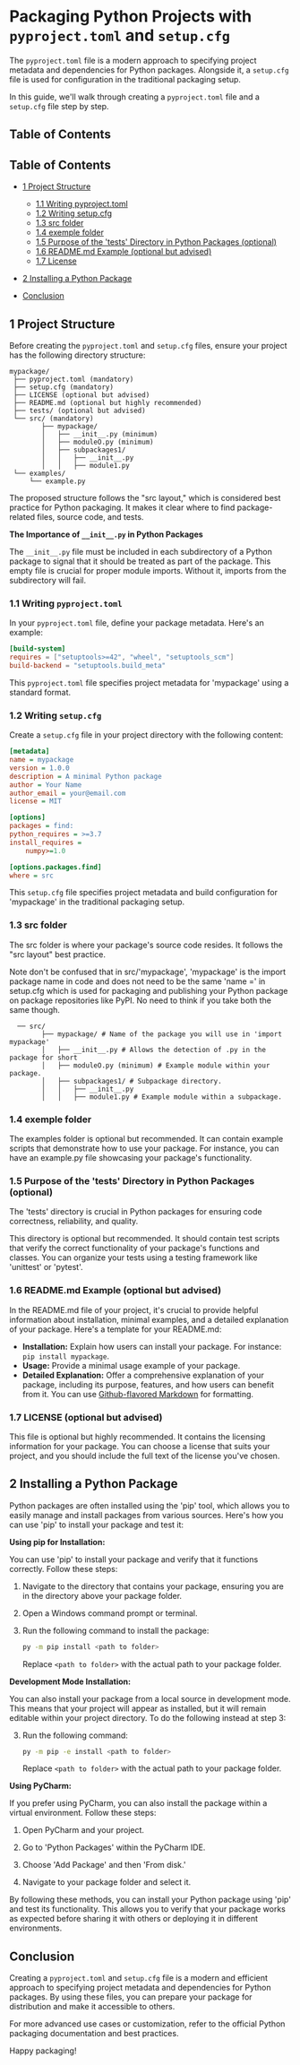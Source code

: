 # Packaging Python Projects with `pyproject.toml` and `setup.cfg`

The `pyproject.toml` file is a modern approach to specifying project metadata and dependencies for Python packages. Alongside it, a `setup.cfg` file is used for configuration in the traditional packaging setup.

In this guide, we'll walk through creating a `pyproject.toml` file and a `setup.cfg` file step by step.

## Table of Contents

## Table of Contents
- [1 Project Structure](#1-project-structure)
  - [1.1 Writing pyproject.toml](#11-writing-pyprojecttoml)
  - [1.2 Writing setup.cfg](#12-writing-setupcfg)
  - [1.3 src folder](#13-src-folder)
  - [1.4 exemple folder](#14-exemple-folder)
  - [1.5 Purpose of the 'tests' Directory in Python Packages (optional)](#15-purpose-of-the-tests-directory-in-python-packages-optional)
  - [1.6 README.md Example (optional but advised)](#16-readmemd-example--optional-but-advised)
  - [1.7 License](#17-license)
- [2 Installing a Python Package](#2Installing-a-Python-Package)

- [Conclusion](#conclusion)

## 1 Project Structure

Before creating the `pyproject.toml` and `setup.cfg` files, ensure your project has the following directory structure:

```
mypackage/
 ├── pyproject.toml (mandatory)
 ├── setup.cfg (mandatory)
 ├── LICENSE (optional but advised)
 ├── README.md (optional but highly recommended)
 ├── tests/ (optional but advised)
 └── src/ (mandatory)
        ├── mypackage/
        │   ├── __init__.py (minimum)
        │   ├── moduleO.py (minimum)
        │   ├── subpackages1/
        │   │   ├── __init__.py
        │   │   ├── module1.py
 └── examples/
     └── example.py
```

The proposed structure follows the "src layout," which is considered best practice for Python packaging. It makes it clear where to find package-related files, source code, and tests.

**The Importance of `__init__.py` in Python Packages**

The `__init__.py` file must be included in each subdirectory of a Python package to signal that it should be treated as part of the package. This empty file is crucial for proper module imports. Without it, imports from the subdirectory will fail.

### 1.1 Writing `pyproject.toml`

In your `pyproject.toml` file, define your package metadata. Here's an example:

```toml
[build-system]
requires = ["setuptools>=42", "wheel", "setuptools_scm"]
build-backend = "setuptools.build_meta"

```

This `pyproject.toml` file specifies project metadata for 'mypackage' using a standard format.

### 1.2 Writing `setup.cfg`

Create a `setup.cfg` file in your project directory with the following content:

```ini
[metadata]
name = mypackage
version = 1.0.0
description = A minimal Python package
author = Your Name
author_email = your@email.com
license = MIT

[options]
packages = find:
python_requires = >=3.7
install_requires =
    numpy>=1.0

[options.packages.find]
where = src

```

This `setup.cfg` file specifies project metadata and build configuration for 'mypackage' in the traditional packaging setup.

### 1.3 src folder
The src folder is where your package's source code resides. It follows the "src layout" best practice.

Note don't be confused that in src/'mypackage', 'mypackage' is the import package name  in code and does not need to be the same 'name =' in setup.cfg which is used for packaging and publishing your Python package on package repositories like PyPI. No need to think if you take both the same though.
```
  ── src/
        ├── mypackage/ # Name of the package you will use in 'import mypackage'
        │   ├── __init__.py # Allows the detection of .py in the package for short
        │   ├── moduleO.py (minimum) # Example module within your package.
        │   ├── subpackages1/ # Subpackage directory.
        │   │   ├── __init__.py
        │   │   ├── module1.py # Example module within a subpackage.
```

### 1.4 exemple folder 
The examples folder is optional but recommended. It can contain example scripts that demonstrate how to use your package. For instance, you can have an example.py file showcasing your package's functionality.


### 1.5 Purpose of the 'tests' Directory in Python Packages (optional)

The 'tests' directory is crucial in Python packages for ensuring code correctness, reliability, and quality.

This directory is optional but recommended. It should contain test scripts that verify the correct functionality of your package's functions and classes. You can organize your tests using a testing framework like 'unittest' or 'pytest'.

### 1.6 README.md Example (optional but advised)

In the README.md file of your project, it's crucial to provide helpful information about installation, minimal examples, and a detailed explanation of your package. Here's a template for your README.md:

- **Installation:** Explain how users can install your package. For instance: `pip install mypackage`.
- **Usage:** Provide a minimal usage example of your package.
- **Detailed Explanation:** Offer a comprehensive explanation of your package, including its purpose, features, and how users can benefit from it. You can use [Github-flavored Markdown](https://guides.github.com/features/mastering-markdown/) for formatting.

### 1.7 LICENSE (optional but advised)
This file is optional but highly recommended. It contains the licensing information for your package. You can choose a license that suits your project, and you should include the full text of the license you've chosen.


## 2 Installing a Python Package

Python packages are often installed using the 'pip' tool, which allows you to easily manage and install packages from various sources. Here's how you can use 'pip' to install your package and test it:

**Using pip for Installation:**

You can use 'pip' to install your package and verify that it functions correctly. Follow these steps:

1. Navigate to the directory that contains your package, ensuring you are in the directory above your package folder.

2. Open a Windows command prompt or terminal.

3. Run the following command to install the package:

   ```bash
   py -m pip install <path to folder>
   ```

   Replace `<path to folder>` with the actual path to your package folder.

**Development Mode Installation:**

You can also install your package from a local source in development mode. This means that your project will appear as installed, but it will remain editable within your project directory. To do the following instead at step 3:

3. Run the following command:

   ```bash
   py -m pip -e install <path to folder>
   ```

   Replace `<path to folder>` with the actual path to your package folder.

**Using PyCharm:**

If you prefer using PyCharm, you can also install the package within a virtual environment. Follow these steps:

1. Open PyCharm and your project.

2. Go to 'Python Packages' within the PyCharm IDE.

3. Choose 'Add Package' and then 'From disk.'

4. Navigate to your package folder and select it.

By following these methods, you can install your Python package using 'pip' and test its functionality. This allows you to verify that your package works as expected before sharing it with others or deploying it in different environments.


## Conclusion

Creating a `pyproject.toml` and `setup.cfg` file is a modern and efficient approach to specifying project metadata and dependencies for Python packages. By using these files, you can prepare your package for distribution and make it accessible to others.

For more advanced use cases or customization, refer to the official Python packaging documentation and best practices.

Happy packaging!
